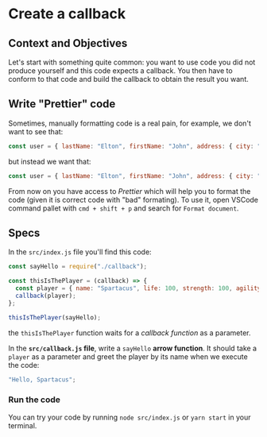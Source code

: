 # Create a callback

## Context and Objectives

Let's start with something quite common: you want to use code you did not produce yourself and this code expects a callback.
You then have to conform to that code and build the callback to obtain the result you want.

## Write "Prettier" code

Sometimes, manually formatting code is a real pain, for example, we don't want to see that:

```js
const user = { lastName: "Elton", firstName: "John", address: { city: "London" } };
```

but instead we want that:

```js
const user = { lastName: "Elton", firstName: "John", address: { city: "London" } };
```

From now on you have access to _Prettier_ which will help you to format the code (given it is correct code with "bad" formating).
To use it, open VSCode command pallet with `cmd + shift + p` and search for `Format document`.

## Specs

In the `src/index.js` file you'll find this code:

```javascript
const sayHello = require("./callback");

const thisIsThePlayer = (callback) => {
  const player = { name: "Spartacus", life: 100, strength: 100, agility: 100 };
  callback(player);
};

thisIsThePlayer(sayHello);
```

the `thisIsThePlayer` function waits for a _callback function_ as a parameter.

In the **`src/callback.js` file**, write a `sayHello` **arrow function**. It should take a `player` as a parameter and greet the player by its name when we execute the code:

```js
"Hello, Spartacus";

```

### Run the code

You can try your code by running `node src/index.js` or `yarn start` in your terminal.

